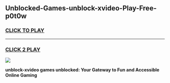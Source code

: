 
## Unblocked-Games-unblock-xvideo-Play-Free-p0t0w
<h3>
<a href="https://premium76.site?title=unblock-xvideo&ref=12A">CLICK TO PLAY</a></h3>
<hr>

<h3>
<a href="https://premium76.site?title=unblock-xvideo&ref=12A">CLICK 2 PLAY</a>
  
</h3>

<a href="https://premium76.site?title=unblock-xvideo&ref=12A"><img src="https://clearcache.store/games.png"></a>


**unblock-xvideo games unblocked: Your Gateway to Fun and Accessible Online Gaming**
